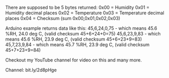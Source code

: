 There are supposed to be 5 bytes returned:
0x00 = Humidity
0x01 = Humidity decimal places
0x02 = Temperature
0x03 = Temperature decimal places
0x04 = Checksum (sum 0x00,0x01,0x02,0x03)

Arduino example returns data like this:
45,6,24,0,75 - which means 45.6 %RH, 24.0 deg C, (valid checksum 45+6+24+0=75)
45,6,23,9,83 - which means 45.6 %RH, 23.9 deg C, (valid checksum 45+6+23+9=83)
45,7,23,9,84 - which means 45.7 %RH, 23.9 deg C, (valid checksum 45+7+23+9=84)



Checkout my YouTube channel for video on this and many more.

   Channel: bit.ly/2d8pHge
